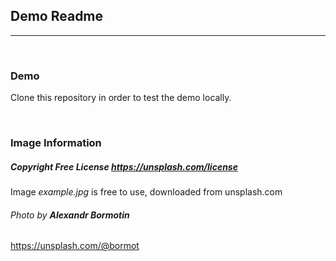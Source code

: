 ## Demo Readme
---

<br>

### Demo
Clone this repository in order to test the demo locally.

<br>

### Image Information
##### Copyright Free License https://unsplash.com/license 
Image *example.jpg* is free to use, downloaded from unsplash.com
###### Photo by **Alexandr Bormotin**
https://unsplash.com/@bormot
